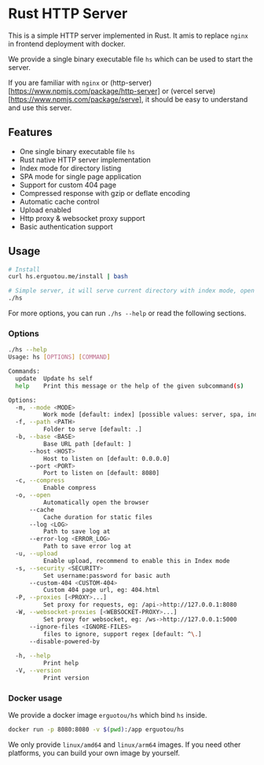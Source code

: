 # Rust HTTP Server

This is a simple HTTP server implemented in Rust. It amis to replace `nginx` in frontend deployment with docker.

We provide a single binary executable file `hs` which can be used to start the server.

If you are familiar with `nginx` or (http-server)[https://www.npmjs.com/package/http-server] or (vercel serve)[https://www.npmjs.com/package/serve], it should be easy to understand and use this server.

## Features

- One single binary executable file `hs`
- Rust native HTTP server implementation
- Index mode for directory listing
- SPA mode for single page application
- Support for custom 404 page
- Compressed response with gzip or deflate encoding
- Automatic cache control
- Upload enabled
- Http proxy & websocket proxy support
- Basic authentication support

## Usage

```bash
# Install
curl hs.erguotou.me/install | bash

# Simple server, it will serve current directory with index mode, open http://localhost:8080 in your browser to see it
./hs
```

For more options, you can run `./hs --help` or read the following sections.

### Options

```bash
./hs --help
Usage: hs [OPTIONS] [COMMAND]

Commands:
  update  Update hs self
  help    Print this message or the help of the given subcommand(s)

Options:
  -m, --mode <MODE>
          Work mode [default: index] [possible values: server, spa, index]
  -f, --path <PATH>
          Folder to serve [default: .]
  -b, --base <BASE>
          Base URL path [default: ]
      --host <HOST>
          Host to listen on [default: 0.0.0.0]
      --port <PORT>
          Port to listen on [default: 8080]
  -c, --compress
          Enable compress
  -o, --open
          Automatically open the browser
      --cache
          Cache duration for static files
      --log <LOG>
          Path to save log at
      --error-log <ERROR_LOG>
          Path to save error log at
  -u, --upload
          Enable upload, recommend to enable this in Index mode
  -s, --security <SECURITY>
          Set username:password for basic auth
      --custom-404 <CUSTOM-404>
          Custom 404 page url, eg: 404.html
  -P, --proxies [<PROXY>...]
          Set proxy for requests, eg: /api->http://127.0.0.1:8080
  -W, --websocket-proxies [<WEBSOCKET-PROXY>...]
          Set proxy for websocket, eg: /ws->http://127.0.0.1:5000
      --ignore-files <IGNORE-FILES>
          files to ignore, support regex [default: ^\.]
      --disable-powered-by
          
  -h, --help
          Print help
  -V, --version
          Print version
```

### Docker usage

We provide a docker image `erguotou/hs` which bind `hs` inside.

```bash
docker run -p 8080:8080 -v $(pwd):/app erguotou/hs
```

We only provide `linux/amd64` and `linux/arm64` images. If you need other platforms, you can build your own image by yourself.